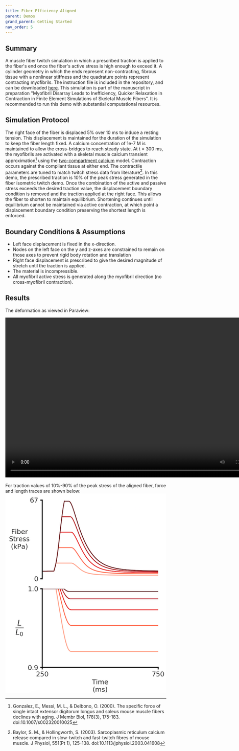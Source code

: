 ```yaml
---
title: Fiber Efficiency Aligned
parent: Demos
grand_parent: Getting Started
nav_order: 5
---
```


Summary
-------
A muscle fiber twitch simulation in which a prescribed traction is applied to the fiber's end once the fiber's active stress is high enough to exceed it. A cylinder geometry in which the ends represent non-contracting, fibrous tissue with a nonlinear stiffness and the quadrature points represent contracting myofibrils. The instruction file is included in the repository, and can be downloaded <a href="https://github.com/MMoTH/FEniCS-Myosim/blob/master/demos/fiber_twitch_aligned_demo/fiber_isometric_twitch_aligned_demo.json">here</a>. This simulation is part of the manuscript in preparation "Myofibril Disarray Leads to Inefficiency, Quicker Relaxation in Contraction in Finite Element Simulations of Skeletal Muscle Fibers". It is recommended to run this demo with substantial computational resources.

Simulation Protocol
-------------------
The right face of the fiber is displaced 5% over 10 ms to induce a resting tension. This displacement is maintained for the duration of the simulation to keep the fiber length fixed. A calcium concentration of 1e-7 M is maintained to allow the cross-bridges to reach steady state. At t = 300 ms, the myofibrils are activated with a skeletal muscle calcium transient approximation[^1] using the [two-compartment calcium](../../../model_formulations/calcium_models/two_compartment_model/two_compartment_model.md) model. Contraction occurs against the compliant tissue at either end. The contractile parameters are tuned to match twitch stress data from literature[^2]. In this demo, the prescribed traction is 10% of the peak stress generated in the fiber isometric twitch demo. Once the combination of the active and passive stress exceeds the desired traction value, the displacement boundary condition is removed and the traction applied at the right face. This allows the fiber to shorten to maintain equilibrium. Shortening continues until equilibrium cannot be  maintained via active contraction, at which point a displacement boundary condition preserving the shortest length is enforced.

Boundary Conditions & Assumptions
---------------------------------
- Left face displacement is fixed in the x-direction.
- Nodes on the left face on the y and z-axes are constrained to remain on those axes to prevent rigid body rotation and translation
- Right face displacement is prescribed to give the desired magnitude of stretch until the traction is applied.
- The material is incompressible.
- All myofibril active stress is generated along the myofibril direction (no cross-myofibril contraction).

Results
-------
The deformation as viewed in Paraview:

<video width="800" height="500" controls>
  <source src="shortening_animation.mp4" type="video/mp4">
</video>

For traction values of 10%-90% of the peak stress of the aligned fiber, force and length traces are shown below:
![List of containers](rep_aligned_traces.png)


[^1]: Gonzalez, E., Messi, M. L., & Delbono, O. (2000). The specific force of single intact extensor digitorum longus and soleus mouse muscle fibers declines with aging. J Membr Biol, 178(3), 175-183. doi:10.1007/s002320010025

[^2]: Baylor, S. M., & Hollingworth, S. (2003). Sarcoplasmic reticulum calcium release compared in slow-twitch and fast-twitch fibres of mouse muscle. J Physiol, 551(Pt 1), 125-138. doi:10.1113/jphysiol.2003.041608

